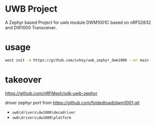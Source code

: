 # UWB Project 
A Zephyr based Project for uwb module DWM1001C based on nRF52832 and DW1000 Transceiver. 

# usage
```bash
west init -m https://github.com/svhoy/uwb_zephyr_dwm1000 --mr main
```

# takeover
https://github.com/nRFMesh/sdk-uwb-zephyr


driver zephyr port from https://github.com/foldedtoad/dwm1001.git

* `uwb\drivers\dw1000\decadriver`
* `uwb\drivers\dw1000\platform`
